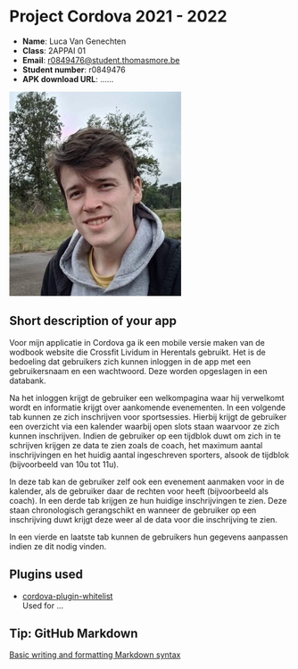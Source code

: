 # Project Cordova 2021 - 2022

- **Name**: Luca Van Genechten
- **Class**: 2APPAI 01
- **Email**: <a href="mailto:r0849476@student.thomasmore.be">r0849476@student.thomasmore.be</a>
- **Student number**: r0849476
- **APK download URL**: ......

![Link to your profile photo](Sources/me.jpg)

## Short description of your app

Voor mijn applicatie in Cordova ga ik een mobile versie maken van de wodbook website die Crossfit Lividum in Herentals gebruikt. Het is de bedoeling dat gebruikers zich kunnen inloggen in de app met een gebruikersnaam en een wachtwoord. Deze worden opgeslagen in een databank. 

Na het inloggen krijgt de gebruiker een welkompagina waar hij verwelkomt wordt en informatie krijgt over aankomende evenementen.
In een volgende tab kunnen ze zich inschrijven voor sportsessies. Hierbij krijgt de gebruiker een overzicht via een kalender waarbij open slots staan waarvoor ze zich kunnen inschrijven. Indien de gebruiker op een tijdblok duwt om zich in te schrijven krijgen ze data te zien zoals de coach, het maximum aantal inschrijvingen en het huidig aantal ingeschreven sporters, alsook de tijdblok (bijvoorbeeld van 10u tot 11u).

In deze tab kan de gebruiker zelf ook een evenement aanmaken voor in de kalender, als de gebruiker daar de rechten voor heeft (bijvoorbeeld als coach).
In een derde tab krijgen ze hun huidige inschrijvingen te zien. Deze staan chronologisch gerangschikt en wanneer de gebruiker op een inschrijving duwt krijgt deze weer al de data voor die inschrijving te zien.

In een vierde en laatste tab kunnen de gebruikers hun gegevens aanpassen indien ze dit nodig vinden.

## Plugins used

- [cordova-plugin-whitelist](https://cordova.apache.org/docs/en/latest/reference/cordova-plugin-whitelist/)  
Used for ...


## Tip: GitHub Markdown
[Basic writing and formatting Markdown syntax](https://docs.github.com/en/github/writing-on-github/basic-writing-and-formatting-syntax)
